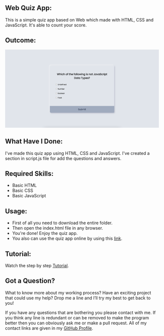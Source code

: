 ## Web Quiz App:
This is a simple quiz app based on Web which made with HTML, CSS and JavaScript. It's able to count your score.


## Outcome:
<p align="center">
<a href="https://mdrakibulislam-zero.github.io/WebQuizApp/" ><img width="1000px" height="auto" title="Quiz App" alt="Quiz App"
src="https://github.com/mdrakibulislam-zero/WebQuizApp/blob/main/Outcome.png" /></a></p>


## What Have I Done:
I've made this quiz app using HTML, CSS and JavaScript. I've created a section in script.js file for add the questions and answers.


## Required Skills:
- Basic HTML
- Basic CSS
- Basic JavaScript


## Usage:
- First of all you need to download the entire folder.
- Then open the index.html file in any browser.
- You're done! Enjoy the quiz app.
- You also can use the quiz app online by using this <a href="https://mdrakibulislam-zero.github.io/WebQuizApp/" > link</a>.


## Tutorial:
Watch the step by step <a href="#">Tutorial</a>.


## Got a Question?
What to know more about my working process? Have an exciting project that could use my help? Drop me a line and I’ll try my best to get back to you!

If you have any questions that are bothering you please contact with me. If you think any line is redundant or can be removed to make the program better then you can obviously ask me or make a pull request. All of my contact links are given in my <a href="https://github.com/mdrakibulislam-zero/"> GitHub Profile</a>.
